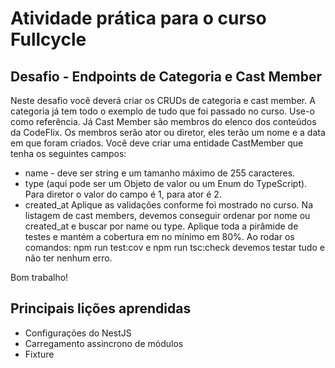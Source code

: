 # Atividade prática para o curso Fullcycle

## Desafio - Endpoints de Categoria e Cast Member
Neste desafio você deverá criar os CRUDs de categoria e cast member.
A categoria já tem todo o exemplo de tudo que foi passado no curso. Use-o como referência.
Já Cast Member são membros do elenco dos conteúdos da CodeFlix. Os membros serão ator ou diretor, eles terão um nome e a data em que foram criados.
Você deve criar uma entidade CastMember que tenha os seguintes campos:
- name - deve ser string e um tamanho máximo de 255 caracteres.
- type (aqui pode ser um Objeto de valor ou um Enum do TypeScript). Para diretor o valor do campo é 1, para ator é 2.
- created_at
Aplique as validações conforme foi mostrado no curso.
Na listagem de cast members, devemos conseguir ordenar por nome ou created_at e buscar por name ou type.
Aplique toda a pirâmide de testes e mantém a cobertura em no mínimo em 80%.
Ao rodar os comandos: npm run test:cov e npm run tsc:check devemos testar tudo e não ter nenhum erro.

Bom trabalho!

## Principais lições aprendidas
- Configurações do NestJS
- Carregamento assincrono de módulos
- Fixture
